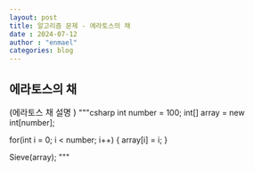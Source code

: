 ```yaml
---
layout: post
title: 알고리즘 문제 - 에라토스의 채 
date : 2024-07-12
author : "enmael"
categories: blog
---
```

<h2> 에라토스의 채 </h2>

<span style="font-size: 15px;">
  (에라토스 채 설명 )
    </span>
    """csharp
    int number = 100;
int[] array = new int[number]; 

for(int i = 0; i < number; i++)
{
    array[i] = i;
}

Sieve(array);
"""
    
